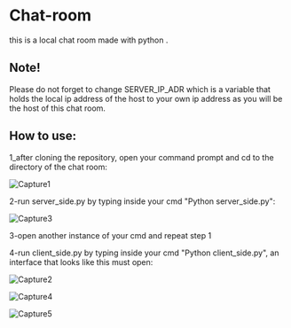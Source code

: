 # Chat-room

this is a local chat room made with python . 

## Note!

Please do not forget to change SERVER_IP_ADR which is a variable that holds the local ip address of the host to your own ip address as you will be the host of this chat room. 

## How to use:

1_after cloning the repository, open your command prompt and cd to the directory of the chat room:

![Capture1](https://user-images.githubusercontent.com/92124217/183300305-2ddb8ecc-51ac-4b5a-8eab-a25da50e6616.PNG)

2-run server_side.py by typing inside your cmd "Python server_side.py":

![Capture3](https://user-images.githubusercontent.com/92124217/183300455-0bab092c-5ac6-45d4-99a5-4cd0244ffa57.PNG)

3-open another instance of your cmd and repeat step 1

4-run client_side.py by typing inside your cmd "Python client_side.py", an interface that looks like this must open:

![Capture2](https://user-images.githubusercontent.com/92124217/183300531-3f089a88-26ee-41b9-af8a-179fefad4bf0.PNG)

![Capture4](https://user-images.githubusercontent.com/92124217/183300638-cc2a1922-d619-47b8-9cd2-7eb3bf15c267.PNG)

![Capture5](https://user-images.githubusercontent.com/92124217/183300668-71d1bae8-b68f-40aa-81d0-bed69352ed2f.PNG)

